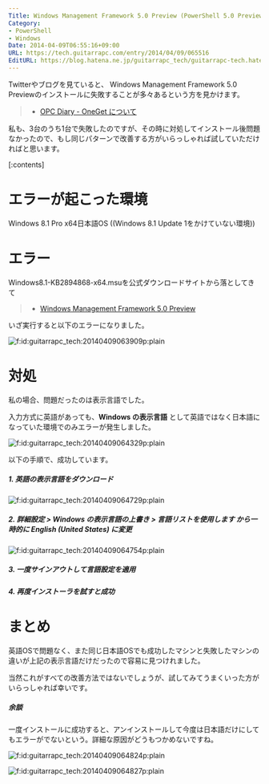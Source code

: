 ```yaml
---
Title: Windows Management Framework 5.0 Preview (PowerShell 5.0 Preview) のインストールが失敗する場合の対処
Category:
- PowerShell
- Windows
Date: 2014-04-09T06:55:16+09:00
URL: https://tech.guitarrapc.com/entry/2014/04/09/065516
EditURL: https://blog.hatena.ne.jp/guitarrapc_tech/guitarrapc-tech.hatenablog.com/atom/entry/12921228815721621898
---
```


Twitterやブログを見ていると、 Windows Management Framework 5.0 Previewのインストールに失敗することが多々あるという方を見かけます。

> - [OPC Diary - OneGet について](https://opcdiary.net/?p=28038)

私も、3台のうち1台で失敗したのですが、その時に対処してインストール後問題なかったので、もし同じパターンで改善する方がいらっしゃれば試していただければと思います。

[:contents]

# エラーが起こった環境

Windows 8.1 Pro x64日本語OS ((Windows 8.1 Update 1をかけていない環境))

# エラー

Windows8.1-KB2894868-x64.msuを公式ダウンロードサイトから落としてきて

> - [Windows Management Framework 5.0 Preview](https://www.microsoft.com/en-us/download/details.aspx?id=42316)

いざ実行すると以下のエラーになりました。

<p><span itemscope itemtype="https://schema.org/Photograph"><img src="https://cdn-ak.f.st-hatena.com/images/fotolife/g/guitarrapc_tech/20140409/20140409063909.png" alt="f:id:guitarrapc_tech:20140409063909p:plain" title="f:id:guitarrapc_tech:20140409063909p:plain" class="hatena-fotolife" itemprop="image"></span></p>

# 対処

私の場合、問題だったのは表示言語でした。

入力方式に英語があっても、**Windows の表示言語** として英語ではなく日本語になっていた環境でのみエラーが発生しました。

<p><span itemscope itemtype="https://schema.org/Photograph"><img src="https://cdn-ak.f.st-hatena.com/images/fotolife/g/guitarrapc_tech/20140409/20140409064329.png" alt="f:id:guitarrapc_tech:20140409064329p:plain" title="f:id:guitarrapc_tech:20140409064329p:plain" class="hatena-fotolife" itemprop="image"></span></p>

以下の手順で、成功しています。

##### 1. 英語の表示言語をダウンロード

<p><span itemscope itemtype="https://schema.org/Photograph"><img src="https://cdn-ak.f.st-hatena.com/images/fotolife/g/guitarrapc_tech/20140409/20140409064729.png" alt="f:id:guitarrapc_tech:20140409064729p:plain" title="f:id:guitarrapc_tech:20140409064729p:plain" class="hatena-fotolife" itemprop="image"></span></p>

##### 2. 詳細設定 > Windows の表示言語の上書き > **言語リストを使用します** から一時的に English (United States) に変更

<p><span itemscope itemtype="https://schema.org/Photograph"><img src="https://cdn-ak.f.st-hatena.com/images/fotolife/g/guitarrapc_tech/20140409/20140409064754.png" alt="f:id:guitarrapc_tech:20140409064754p:plain" title="f:id:guitarrapc_tech:20140409064754p:plain" class="hatena-fotolife" itemprop="image"></span></p>

##### 3. 一度サインアウトして言語設定を適用

##### 4. 再度インストーラを試すと成功

# まとめ

英語OSで問題なく、また同じ日本語OSでも成功したマシンと失敗したマシンの違いが上記の表示言語だけだったので容易に見つけれました。

当然これがすべての改善方法ではないでしょうが、試してみてうまくいった方がいらっしゃれば幸いです。

##### 余談

一度インストールに成功すると、アンインストールして今度は日本語だけにしてもエラーがでないという。詳細な原因がどうもつかめないですね。

<p><span itemscope itemtype="https://schema.org/Photograph"><img src="https://cdn-ak.f.st-hatena.com/images/fotolife/g/guitarrapc_tech/20140409/20140409064824.png" alt="f:id:guitarrapc_tech:20140409064824p:plain" title="f:id:guitarrapc_tech:20140409064824p:plain" class="hatena-fotolife" itemprop="image"></span></p>

<p><span itemscope itemtype="https://schema.org/Photograph"><img src="https://cdn-ak.f.st-hatena.com/images/fotolife/g/guitarrapc_tech/20140409/20140409064827.png" alt="f:id:guitarrapc_tech:20140409064827p:plain" title="f:id:guitarrapc_tech:20140409064827p:plain" class="hatena-fotolife" itemprop="image"></span></p>
